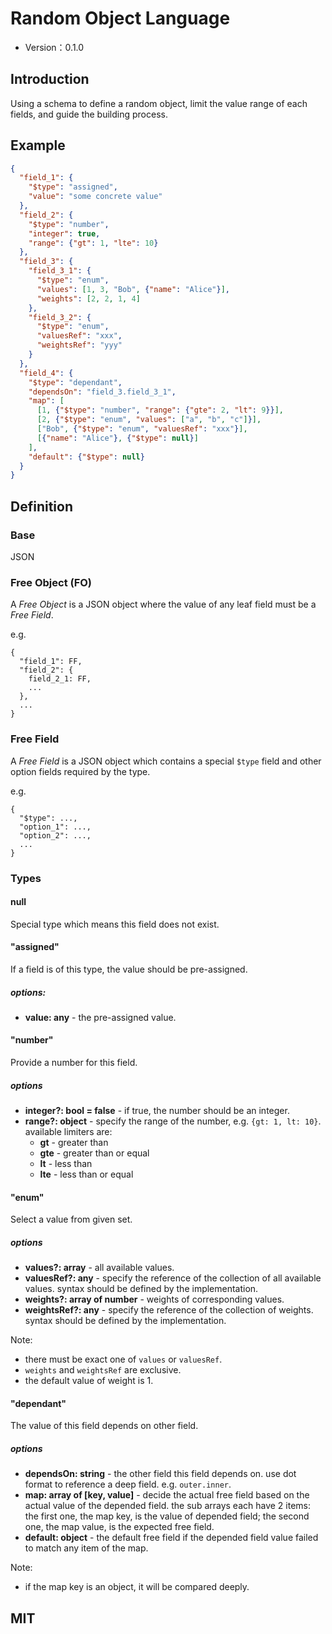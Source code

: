 # Random Object Language

- Version：0.1.0

## Introduction

Using a schema to define a random object, limit the value range of each fields, and guide the building process.

## Example

```json
{
  "field_1": {
    "$type": "assigned",
    "value": "some concrete value"
  },
  "field_2": {
    "$type": "number",
    "integer": true,
    "range": {"gt": 1, "lte": 10}
  },
  "field_3": {
    "field_3_1": {
      "$type": "enum",
      "values": [1, 3, "Bob", {"name": "Alice"}],
      "weights": [2, 2, 1, 4]
    },
    "field_3_2": {
      "$type": "enum",
      "valuesRef": "xxx",
      "weightsRef": "yyy"
    }
  },
  "field_4": {
    "$type": "dependant",
    "dependsOn": "field_3.field_3_1",
    "map": [
      [1, {"$type": "number", "range": {"gte": 2, "lt": 9}}],
      [2, {"$type": "enum", "values": ["a", "b", "c"]}],
      ["Bob", {"$type": "enum", "valuesRef": "xxx"}],
      [{"name": "Alice"}, {"$type": null}] 
    ],
    "default": {"$type": null}
  }
}
```

## Definition

### Base

JSON

### Free Object (FO)

A *Free Object* is a JSON object where the value of any leaf field must be a *Free Field*. 

e.g.

```
{
  "field_1": FF,
  "field_2": {
    field_2_1: FF,
    ...
  },
  ...
}
```

### Free Field

A *Free Field* is a JSON object which contains a special `$type` field and other option fields required by the type.

e.g.

```
{
  "$type": ...,
  "option_1": ...,
  "option_2": ...,
  ...
}
```

### Types

#### null

Special type which means this field does not exist.

#### "assigned"

If a field is of this type, the value should be pre-assigned.

##### options:

- **value: any** - the pre-assigned value.

#### "number"

Provide a number for this field.

##### options

- **integer?: bool = false** - if true, the number should be an integer.
- **range?: object** - specify the range of the number, e.g. `{gt: 1, lt: 10}`. available limiters are:
  - **gt** - greater than
  - **gte** - greater than or equal
  - **lt** - less than
  - **lte** - less than or equal
  
#### "enum"

Select a value from given set.

##### options

- **values?: array** - all available values.
- **valuesRef?: any** - specify the reference of the collection of all available values. syntax should be defined by 
the implementation.
- **weights?: array of number** - weights of corresponding values.
- **weightsRef?: any** - specify the reference of the collection of weights. syntax should be defined by the 
implementation.

Note:
 
- there must be exact one of `values` or `valuesRef`.
- `weights` and `weightsRef` are exclusive.
- the default value of weight is 1.

#### "dependant"

The value of this field depends on other field.

##### options

- **dependsOn: string** - the other field this field depends on. use dot format to reference a deep field. e.g. 
`outer.inner`.
- **map: array of [key, value]** - decide the actual free field based on the actual value of the depended field.
the sub arrays each have 2 items: the first one, the map key, is the value of depended field; the second one, the map 
value, is the expected free field. 
- **default: object** - the default free field if the depended field value failed to match any item of the map.  

Note:

- if the map key is an object, it will be compared deeply.

## MIT